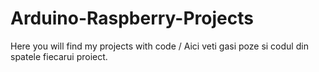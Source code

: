 # Arduino-Raspberry-Projects
Here you will find my projects with code / Aici veti gasi poze si codul din spatele fiecarui proiect.
